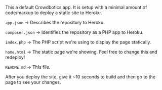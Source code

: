 
This a default Crowdbotics app. It is setup with a minimal amount of code/markup to deploy a static site to Heroku.

`app.json` -> Describes the repository to Heroku.

`composer.json` -> Identifies the repository as a PHP app to Heroku.

`index.php` -> The PHP script we're using to display the page statically.

`home.html` -> The static page we're showing. Feel free to change this and redeploy!

`README.md` -> This file.

After you deploy the site, give it ~10 seconds to build and then go to the page to see your changes.
